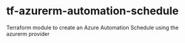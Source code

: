 # tf-azurerm-automation-schedule
Terraform module to create an Azure Automation Schedule using the azurerm provider
